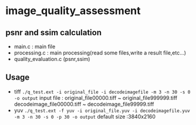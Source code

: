 # image_quality_assessment
 ## psnr and ssim calculation
  - main.c : main file
  - processing.c : main processing(read some files,write a result file,etc...)
  - quality_evaluation.c (psnr,ssim)
  
 ## Usage
   - tiff
  `./q_test.ext -i original_file -i decodeimagefile -m 3 -n 30 -s 0 -o output`
   input file : original_file00000.tiff ~ original_file999999.tiff
                decodeimage_file00000.tiff ~ decodeimage_file99999.tiff
   - yuv
   `./q_test.ext -f yuv -i original_file.yuv -i decodeimagefile.yuv -m 3 -n 30 -s 0 -p 30 -o output`
     default size :3840x2160
